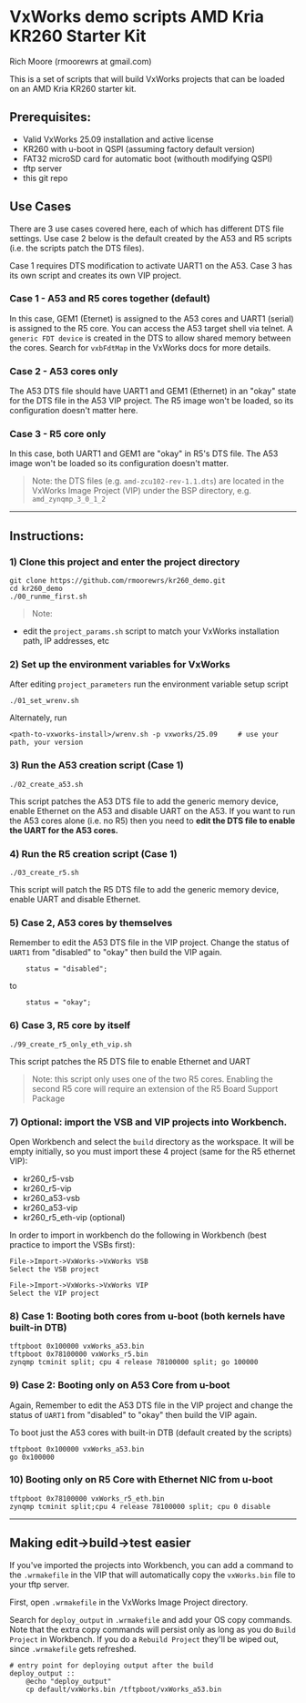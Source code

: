 # VxWorks demo scripts AMD Kria KR260 Starter Kit
Rich Moore (rmoorewrs at gmail.com)

This is a set of scripts that will build VxWorks projects that can be loaded on an AMD Kria KR260 starter kit. 

## Prerequisites: 
- Valid VxWorks 25.09 installation and active license
- KR260 with u-boot in QSPI (assuming factory default version)
- FAT32 microSD card for automatic boot (withouth modifying QSPI)
- tftp server
- this git repo

## Use Cases
There are 3 use cases covered here, each of which has different DTS file settings. Use case 2 below is the default created by the A53 and R5 scripts (i.e. the scripts patch the DTS files).  

Case 1 requires DTS modification to activate UART1 on the A53. Case 3 has its own script and creates its own VIP project. 

### Case 1 - A53 and R5 cores together (default)
In this case, GEM1 (Eternet) is assigned to the A53 cores and UART1 (serial) is assigned to the R5 core. You can access the A53 target shell via telnet. A `generic FDT device` is created in the DTS to allow shared memory between the cores. Search for `vxbFdtMap` in the VxWorks docs for more details. 

### Case 2 - A53 cores only 
The A53 DTS file should have UART1 and GEM1 (Ethernet) in an "okay" state for the DTS file in the A53 VIP project. The R5 image won't be loaded, so its configuration doesn't matter here. 

### Case 3 - R5 core only
In this case, both UART1 and GEM1 are "okay" in R5's DTS file. The A53 image won't be loaded so its configuration doesn't matter. 

> Note: the DTS files (e.g. `amd-zcu102-rev-1.1.dts`) are located in the VxWorks Image Project (VIP) under the BSP directory, e.g. `amd_zynqmp_3_0_1_2`

---

## Instructions:

### 1) Clone this project and enter the project directory

```
git clone https://github.com/rmoorewrs/kr260_demo.git
cd kr260_demo
./00_runme_first.sh
```
>Note: 
- edit the `project_params.sh` script to match your VxWorks installation path, IP addresses, etc

### 2) Set up the environment variables for VxWorks

After editing `project_parameters` run the environment variable setup script
```
./01_set_wrenv.sh
```

 Alternately, run 
 ```
 <path-to-vxworks-install>/wrenv.sh -p vxworks/25.09     # use your path, your version
 ```

### 3) Run the A53 creation script (Case 1)
```
./02_create_a53.sh
```
This script patches the A53 DTS file to add the generic memory device, enable Ethernet on the A53 and disable UART on the A53. If you want to run the A53 cores alone (i.e. no R5) then you need to **edit the DTS file to enable the UART for the A53 cores.**  

### 4) Run the R5 creation script (Case 1)
```
./03_create_r5.sh
```
This script will patch the R5 DTS file to add the generic memory device, enable UART and disable Ethernet. 

### 5) Case 2, A53 cores by themselves
Remember to edit the A53 DTS file in the VIP project. Change the status of `UART1` from "disabled" to "okay" then build the VIP again. 
```
    status = "disabled";
```
to
```
    status = "okay";
```

### 6) Case 3, R5 core by itself
```
./99_create_r5_only_eth_vip.sh
```
This script patches the R5 DTS file to enable Ethernet and UART

>Note: this script only uses one of the two R5 cores. Enabling the second R5 core will require an extension of the R5 Board Support Package 

### 7) Optional: import the VSB and VIP projects into Workbench. 

Open Workbench and select the `build` directory as the workspace. It will be empty initially, so you must import these 4 project (same for the R5 ethernet VIP):
- kr260_r5-vsb
- kr260_r5-vip
- kr260_a53-vsb
- kr260_a53-vip
- kr260_r5_eth-vip (optional)

In order to import in workbench do the following in Workbench (best practice to import the VSBs first):
```
File->Import->VxWorks->VxWorks VSB
Select the VSB project

File->Import->VxWorks->VxWorks VIP
Select the VIP project
```

### 8) Case 1: Booting both cores from u-boot (both kernels have built-in DTB)

```
tftpboot 0x100000 vxWorks_a53.bin
tftpboot 0x78100000 vxWorks_r5.bin
zynqmp tcminit split; cpu 4 release 78100000 split; go 100000
```

### 9) Case 2: Booting only on A53 Core from u-boot
Again, Remember to edit the A53 DTS file in the VIP project and change the status of `UART1` from "disabled" to "okay" then build the VIP again. 

To boot just the A53 cores with built-in DTB (default created by the scripts)
```
tftpboot 0x100000 vxWorks_a53.bin
go 0x100000
```

### 10) Booting only on R5 Core with Ethernet NIC from u-boot
```
tftpboot 0x78100000 vxWorks_r5_eth.bin
zynqmp tcminit split;cpu 4 release 78100000 split; cpu 0 disable
```
---

## Making edit->build->test easier
If you've imported the projects into Workbench, you can add a command to the `.wrmakefile` in the VIP that will automatically copy the `vxWorks.bin` file to your tftp server. 

First, open `.wrmakefile` in the VxWorks Image Project directory.

Search for `deploy_output` in `.wrmakefile` and add your OS copy commands. Note that the extra copy commands will persist only as long as you do `Build Project` in Workbench. If you do a `Rebuild Project` they'll be wiped out, since `.wrmakefile` gets refreshed.

```
# entry point for deploying output after the build
deploy_output ::
	@echo "deploy_output"
	cp default/vxWorks.bin /tftpboot/vxWorks_a53.bin
```


